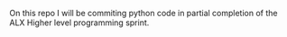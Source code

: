 On this repo I will be commiting python code in partial completion of the ALX
Higher level programming sprint.